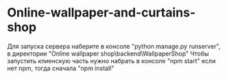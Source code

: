 # Online-wallpaper-and-curtains-shop
Для запуска сервера наберите в консоле "python manage.py runserver", в директории "Online wallpaper shop\backend\WallpaperShop"
Чтобы запустить клиенскую часть нужно набрать в консоле "npm start" если нет npm, тогда сначала "npm install"
